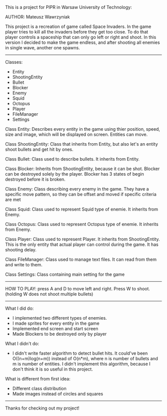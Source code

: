 This is a project for PIPR in Warsaw University of Technology:

AUTHOR: Mateusz Wawrzyniak

This project is a recreation of game called Space Invaders. In the game player tries to kill all the invaders before they get too close. To do that player controls a spaceship that can only go left or right and shoot. In this version I decided to make the game endless, and after shooting all enemies in single wave, another one spawns.

----------------------------------------

Classes:
  - Entity
  - ShootingEntity
  - Bullet
  - Blocker
  - Enemy
  - Squid
  - Octopus
  - Player
  - FileManager
  - Settings

Class Entity:
  Describes every entity in the game using thier position, speed, size and image, which will be displayed on screen. Entities can move.

Class ShootingEntity:
  Class that inherits from Entity, but also let's an entity shoot bullets and get hit by ones.

Class Bullet:
  Class used to describe bullets. It inherits from Entity.

Class Blocker:
  Inherits from ShootingEntity, because it can be shot. Blocker can be destroyed solely by the player. Blocker has 3 states of begin destroyed before it is broken.

Class Enemy:
  Class describing every enemy in the game. They have a specific move pattern, so they can be offset and moved if specific criteria are met

Class Squid:
  Class used to represent Squid type of enemie. It inherits from Enemy.

Class Octopus:
  Class used to represent Octopus type of enemie. It inherits from Enemy.

Class Player:
  Class used to represent Player. It inherits from ShootingEntity. This is the only entity that actual player can control during the game. It has shooting delay.

Class FileManager:
  Class used to manage text files. It can read from them and write to them.

Class Settings:
  Class containing main setting for the game

----------------------------------------

HOW TO PLAY:
press A and D to move left and right. Press W to shoot. (holding W does not shoot multiple bullets)

----------------------------------------

What I did do:
  - I implemented two different types of enemies.
  - I made sprites for every entity in the game
  - Implemented end screen and start screen
  - Made Blockers to be destroyed only by player

What I didn't do:
  - I didn't write faster algorithm to detect bullet hits. It could've been O((n+m)log(n+m)) instead of O(n*m), where n is number of bullets and m is number of entities. I didn't implement this algorithm, because I don't think it is so useful in this project.

What is different from first idea:
  - Different class distribution
  - Made images instead of circles and squares

----------------------------------------

Thanks for checking out my project!